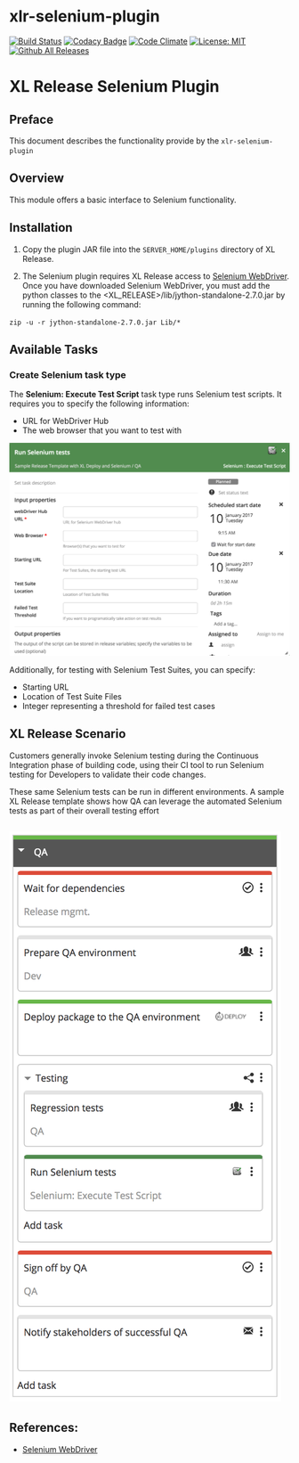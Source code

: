 # xlr-selenium-plugin

[![Build Status](https://travis-ci.org/xebialabs-community/xlr-selenium-plugin.svg?branch=master)](https://travis-ci.org/xebialabs-community/xlr-selenium-plugin)
[![Codacy Badge](https://api.codacy.com/project/badge/Grade/b19a0cb98fba4b9cb7b6a17b67dbd4eb)](https://www.codacy.com/app/erasmussen39/xlr-selenium-plugin?utm_source=github.com&amp;utm_medium=referral&amp;utm_content=erasmussen39/xlr-selenium-plugin&amp;utm_campaign=Badge_Grade)
[![Code Climate](https://codeclimate.com/github/xebialabs-community/xlr-selenium-plugin/badges/gpa.svg)](https://codeclimate.com/github/xebialabs-community/xlr-selenium-plugin)
[![License: MIT][xlr-selenium-plugin-license-image]][xlr-selenium-plugin-license-url]
[![Github All Releases][xlr-selenium-plugin-downloads-image]]()

[xlr-selenium-plugin-license-image]: https://img.shields.io/badge/License-MIT-yellow.svg
[xlr-selenium-plugin-license-url]: https://opensource.org/licenses/MIT
[xlr-selenium-plugin-downloads-image]: https://img.shields.io/github/downloads/xebialabs-community/xlr-selenium-plugin/total.svg

# XL Release Selenium Plugin

## Preface
This document describes the functionality provide by the `xlr-selenium-plugin`

## Overview
This module offers a basic interface to Selenium functionality.

## Installation
1. Copy the plugin JAR file into the `SERVER_HOME/plugins` directory of XL Release.

2. The Selenium plugin requires XL Release access to [Selenium WebDriver](http://www.seleniumhq.org/projects/webdriver/).  Once you have downloaded Selenium WebDriver, you must add the python classes to the <XL_RELEASE>/lib/jython-standalone-2.7.0.jar by running the following command:

`zip -u -r jython-standalone-2.7.0.jar Lib/*`
## Available Tasks

### Create Selenium task type

The **Selenium: Execute Test Script** task type runs Selenium test scripts. It requires you to specify the following information:

* URL for WebDriver Hub 
* The web browser that you want to test with

![XL Release Selenium Task](images/selenium-task.png)

Additionally, for testing with Selenium Test Suites, you can specify:

* Starting URL
* Location of Test Suite Files
* Integer representing a threshold for failed test cases

## XL Release Scenario

Customers generally invoke Selenium testing during the Continuous Integration phase of building code, using their CI tool to run Selenium testing for Developers to validate their code changes.

These same Selenium tests can be run in different environments.  A sample XL Release template shows how QA can leverage the automated Selenium tests as part of their overall testing effort 

![XL Release Template using Selenium Testing in Parallel test group](images/selenium-testing-example.png)
--- 

## References:
* [Selenium WebDriver](http://www.seleniumhq.org/projects/webdriver/)
